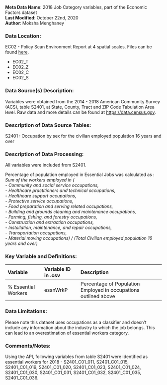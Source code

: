 **Meta Data Name**: 2018 Job Category variables, part of the Economic Factors dataset  
**Last Modified**: October 22nd, 2020  
**Author**: Moksha Menghaney  

### Data Location: 
EC02 - Policy Scan Environment Report at 4 spatial scales. Files can be found [here](https://github.com/GeoDaCenter/opioid-policy-scan/tree/master/Policy_Scan/data_final).
* EC02_T  
* EC02_Z  
* EC02_C  
* EC02_S  

### Data Source(s) Description:  
Variables were obtained from the 2014 - 2018 American Community Survey (ACS), table S2401, at State, County, Tract and ZIP Code Tabulation Area level. Raw data and more details can be found at https://data.census.gov.

### Description of Data Source Tables:
S2401 : Occupation by sex for the civilian employed population 16 years and over

### Description of Data Processing: 
All variables were included from S2401.

Percentage of population employed in Essential Jobs was calculated as :
	*Sum of the workers employed in (<br> 
                 - Community and social service occupations, <br>
                 - Healthcare practitioners and technical occupations,<br>
                 - Healthcare support occupations,<br>
                 - Protective service occupations,<br>
                 - Food preparation and serving related occupations,<br>
                 - Building and grounds cleaning and maintenance occupations,<br>
                 - Farming, fishing, and forestry occupations,<br>
                 - Construction and extraction occupations,<br>
                 - Installation, maintenance, and repair occupations,<br>
                 - Transportation occupations,<br>
                 - Material moving occupations) / (Total Civilian employed population 16 years and over)*


        
### Key Variable and Definitions:
| Variable | Variable ID in .csv | Description |
|:---------|:--------------------|:------------|
| % Essential Workers  | essnWrkP | Percentage of Population Employed in occupations outlined above |

### Data Limitations:
Please note this dataset uses occupations as a classifier and doesn't include any information about the industry to which the job belongs. This can lead to an overestimation of essential workers category.

### Comments/Notes:
Using the API, following variables from table S2401 were identified as essential workers for 2018 - S2401_C01_011, S2401_C01_015, S2401_C01_019, S2401_C01_020, S2401_C01_023, S2401_C01_024, S2401_C01_030, S2401_C01_031, S2401_C01_032, S2401_C01_035, S2401_C01_036.
